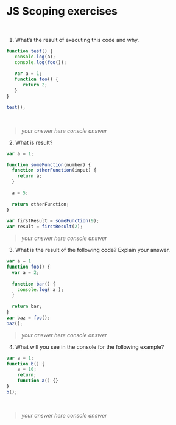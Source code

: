 # JS Scoping exercises
​
1. What’s the result of executing this code and why.
  ```js
  function test() {
     console.log(a);
     console.log(foo());
     
     var a = 1;
     function foo() {
        return 2;
     }
  }
  
  test();
  ```
​
> _your answer here_
> _console answer_
​
​
2. What is result?
  ```js
  var a = 1; 
  
  function someFunction(number) {
    function otherFunction(input) {
      return a;
    }
    
    a = 5;
    
    return otherFunction;
  }
  
  var firstResult = someFunction(9);
  var result = firstResult(2);
  ```
> _your answer here_
> _console answer_
​
​
3. What is the result of the following code? Explain your answer.
  ```js
  var a = 1
  function foo() {
    var a = 2;
​
    function bar() {
      console.log( a );
    }
​
    return bar;
  }
  var baz = foo();
  baz();
  ``` 
> _your answer here_
> _console answer_
​
​
4. What will you see in the console for the following example?
  ```js
  var a = 1; 
  function b() { 
      a = 10; 
      return; 
      function a() {} 
  } 
  b(); 
  ```
​
> _your answer here_
> _console answer_